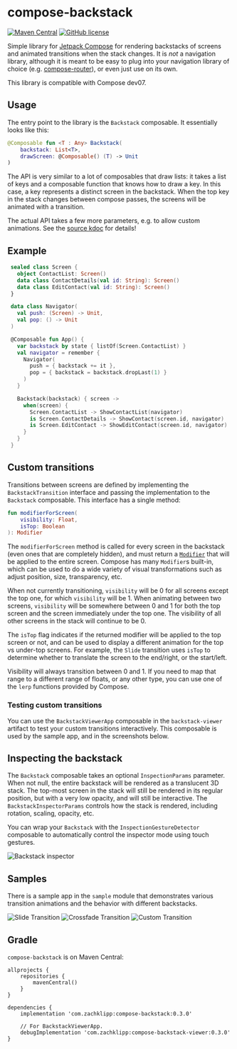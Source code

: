 # compose-backstack
[![Maven Central](https://img.shields.io/maven-central/v/com.zachklipp/compose-backstack.svg?label=Maven%20Central)](https://search.maven.org/search?q=g:com.zachklipp%20a:compose-backstack)
[![GitHub license](https://img.shields.io/badge/license-Apache%20License%202.0-blue.svg?style=flat)](https://www.apache.org/licenses/LICENSE-2.0)

Simple library for [Jetpack Compose](https://developer.android.com/jetpack/compose) for rendering
backstacks of screens and animated transitions when the stack changes. It is _not_ a navigation
library, although it is meant to be easy to plug into your navigation library of choice
(e.g. [compose-router](https://github.com/zsoltk/compose-router)), or even just use on its own.

This library is compatible with Compose dev07.

## Usage

The entry point to the library is the `Backstack` composable. It essentially looks like this:

```kotlin
@Composable fun <T : Any> Backstack(
    backstack: List<T>,
    drawScreen: @Composable() (T) -> Unit
)
```

The API is very similar to a lot of composables that draw lists: it takes a list of keys and a
composable function that knows how to draw a key. In this case, a key represents a distinct screen
in the backstack. When the top key in the stack changes between compose passes, the screens will
be animated with a transition.

The actual API takes a few more parameters, e.g. to allow custom animations. See the
[source kdoc](compose-backstack/src/main/java/com/zachklipp/compose/backstack/Backstack.kt) for
details!

## Example

```kotlin
 sealed class Screen {
   object ContactList: Screen()
   data class ContactDetails(val id: String): Screen()
   data class EditContact(val id: String): Screen()
 }

 data class Navigator(
   val push: (Screen) -> Unit,
   val pop: () -> Unit
 )

 @Composable fun App() {
   var backstack by state { listOf(Screen.ContactList) }
   val navigator = remember {
     Navigator(
       push = { backstack += it },
       pop = { backstack = backstack.dropLast(1) }
     )
   }

   Backstack(backstack) { screen ->
     when(screen) {
       Screen.ContactList -> ShowContactList(navigator)
       is Screen.ContactDetails -> ShowContact(screen.id, navigator)
       is Screen.EditContact -> ShowEditContact(screen.id, navigator)
     }
   }
 }
```

## Custom transitions

Transitions between screens are defined by implementing the `BackstackTransition` interface and
passing the implementation to the `Backstack` composable. This interface has a single method:

```kotlin
fun modifierForScreen(
    visibility: Float,
    isTop: Boolean
): Modifier
```

The `modifierForScreen` method is called for every screen in the backstack (even ones that are
completely hidden), and must return a [`Modifier`](https://developer.android.com/reference/kotlin/androidx/ui/core/Modifier)
that will be applied to the entire screen. Compose has many `Modifier`s built-in, which can be used
to do a wide variety of visual transformations such as adjust position, size, transparency, etc.

When not currently transitioning, `visibility` will be 0 for all screens except the top one, for
which `visibility` will be 1. When animating between two screens, `visibility` will be somewhere
between 0 and 1 for both the top screen and the screen immediately under the top one. The visibility
of all other screens in the stack will continue to be 0.

The `isTop` flag indicates if the returned modifier will be applied to the top screen or not, and
can be used to display a different animation for the top vs under-top screens. For example, the
`Slide` transition uses `isTop` to determine whether to translate the screen to the end/right, or
the start/left.

Visibility will always transition between 0 and 1. If you need to map that range to a different
range of floats, or any other type, you can use one of the `lerp` functions provided by Compose.

### Testing custom transitions

You can use the `BackstackViewerApp` composable in the `backstack-viewer` artifact to test your
custom transitions interactively. This composable is used by the sample app, and in the screenshots
below.

## Inspecting the backstack

The `Backstack` composable takes an optional `InspectionParams` parameter. When not null, the entire
backstack will be rendered as a translucent 3D stack. The top-most screen in the stack will still
be rendered in its regular position, but with a very low opacity, and will still be interactive. The
`BackstackInspectorParams` controls how the stack is rendered, including rotation, scaling,
opacity, etc.

You can wrap your `Backstack` with the `InspectionGestureDetector` composable to automatically
control the inspector mode using touch gestures.

![Backstack inspector](.images/inspector.gif)

## Samples

There is a sample app in the `sample` module that demonstrates various transition animations and
the behavior with different backstacks.

![Slide Transition](.images/sample-slide.gif)
![Crossfade Transition](.images/sample-crossfade.gif)
![Custom Transition](.images/sample-custom.gif)

## Gradle

`compose-backstack` is on Maven Central:

```
allprojects {
    repositories {
        mavenCentral()
    }
}

dependencies {
    implementation 'com.zachklipp:compose-backstack:0.3.0'

    // For BackstackViewerApp.
    debugImplementation 'com.zachklipp:compose-backstack-viewer:0.3.0'
}
```
